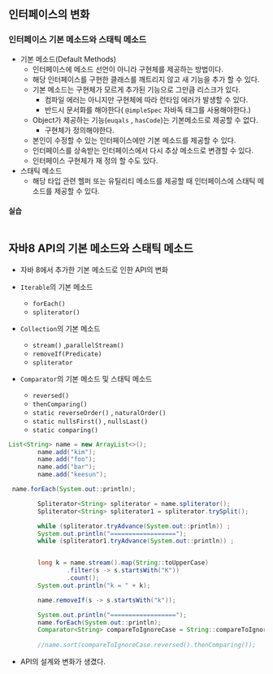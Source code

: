 ## 인터페이스의 변화

### 인터페이스 기본 메소드와 스태틱 메소드
- 기본 메소드(Default Methods)
    - 인터페이스에 메소드 선언이 아니라 구현체를 제공하는 방법이다.
    - 해당 인터페이스를 구현한 클래스를 깨트리지 않고 새 기능을 추가 할 수 있다.
    - 기본 메소드는 구현체가 모르게 추가된 기능으로 그만큼 리스크가 있다.
        - 컴파일 에러는 아니지만 구현체에 따라 런타임 에러가 발생할 수 있다.
        - 반드시 문서화를 해야한다( `@impleSpec` 자바독 태그를 사용해야한다.)
    - Object가 제공하는 기능(`euqals` , `hasCode`)는 기본메소드로 제공할 수 없다.
        - 구현체가 정의해야한다.
    - 본인이 수정할 수 있는 인터페이스에만 기본 메소드를 제공할 수 있다.
    - 인터페이스를 상속받는 인터페이스에서 다시 추상 메소드로 변경할 수 있다.
    - 인터페이스 구현체가 재 정의 할 수도 있다.
- 스태틱 메소드
    - 해당 타입 관련 헬퍼 또는 유틸리티 메소드를 제공할 때 인터페이스에 스태틱 메소드를 제공할 수 있다.

#### 실습

```java

```


## 자바8 API의 기본 메소드와 스태틱 메소드

- 자바 8에서 추가한 기본 메소드로 인한 API의 변화

- `Iterable`의 기본 메소드
    - `forEach()`
    - `spliterator()`
- `Collection`의 기본 메소드
    - `stream()` ,`parallelStream()`
    - `removeIf(Predicate)` 
    - `spliterator`
- `Comparator`의 기본 메소드 및 스태틱 메소드
    - `reversed()`
    - `thenComparing()`
    - `static reverseOrder()` , `naturalOrder()`
    - `static nullsFirst()` , `nullsLast()`
    - `static comparing()`
    
    
```java
List<String> name = new ArrayList<>();
        name.add("kim");
        name.add("foo");
        name.add("bar");
        name.add("keesun");

 name.forEach(System.out::println);

        Spliterator<String> spliterator = name.spliterator();
        Spliterator<String> spliterator1 = spliterator.trySplit();

        while (spliterator.tryAdvance(System.out::println)) ;
        System.out.println("==================");
        while (spliterator1.tryAdvance(System.out::println)) ;


        long k = name.stream().map(String::toUpperCase)
                .filter(s -> s.startsWith("K"))
                .count();
        System.out.println("k = " + k);

        name.removeIf(s -> s.startsWith("k"));

        System.out.println("==================");
        name.forEach(System.out::println);
        Comparator<String> compareToIgnoreCase = String::compareToIgnoreCase;
        
        //name.sort(compareToIgnoreCase.reversed().thenComparing());
```

- API의 설계와 변화가 생겼다.
